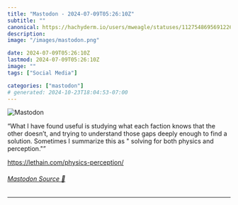 ```yaml
---
title: "Mastodon - 2024-07-09T05:26:10Z"
subtitle: ""
canonical: https://hachyderm.io/users/mweagle/statuses/112754869569122681
description:
image: "/images/mastodon.png"

date: 2024-07-09T05:26:10Z
lastmod: 2024-07-09T05:26:10Z
image: ""
tags: ["Social Media"]

categories: ["mastodon"]
# generated: 2024-10-23T18:04:53-07:00
---
```

![Mastodon](/images/mastodon.png)

<p>“What I have found useful is studying what each faction knows that the other doesn’t, and trying to understand those gaps deeply enough to find a solution. Sometimes I summarize this as &quot; solving for both physics and perception.&quot;”</p><p><a href="https://lethain.com/physics-perception/" target="_blank" rel="nofollow noopener noreferrer" translate="no"><span class="invisible">https://</span><span class="ellipsis">lethain.com/physics-perception</span><span class="invisible">/</span></a></p>


###### [Mastodon Source 🐘](https://hachyderm.io/@mweagle/112754869569122681)

___
